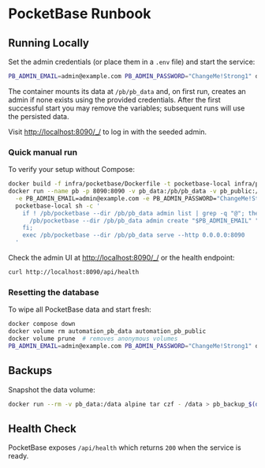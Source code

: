 # PocketBase Runbook

## Running Locally

Set the admin credentials (or place them in a `.env` file) and start the service:

```bash
PB_ADMIN_EMAIL=admin@example.com PB_ADMIN_PASSWORD="ChangeMe!Strong1" docker compose up -d pocketbase
```

The container mounts its data at `/pb/pb_data` and, on first run, creates an admin if none exists using the provided credentials. After the first successful start you may remove the variables; subsequent runs will use the persisted data.

Visit [http://localhost:8090/\_/](http://localhost:8090/_/) to log in with the seeded admin.

### Quick manual run

To verify your setup without Compose:

```bash
docker build -f infra/pocketbase/Dockerfile -t pocketbase-local infra/pocketbase
docker run --name pb -p 8090:8090 -v pb_data:/pb/pb_data -v pb_public:/pb/pb_public \
  -e PB_ADMIN_EMAIL=admin@example.com -e PB_ADMIN_PASSWORD="ChangeMe!Strong1" \
  pocketbase-local sh -c '
    if ! /pb/pocketbase --dir /pb/pb_data admin list | grep -q "@"; then
      /pb/pocketbase --dir /pb/pb_data admin create "$PB_ADMIN_EMAIL" "$PB_ADMIN_PASSWORD";
    fi;
    exec /pb/pocketbase --dir /pb/pb_data serve --http 0.0.0.0:8090
  '
```

Check the admin UI at [http://localhost:8090/\_/](http://localhost:8090/_/) or the health endpoint:

```bash
curl http://localhost:8090/api/health
```

### Resetting the database

To wipe all PocketBase data and start fresh:

```bash
docker compose down
docker volume rm automation_pb_data automation_pb_public
docker volume prune  # removes anonymous volumes
PB_ADMIN_EMAIL=admin@example.com PB_ADMIN_PASSWORD="ChangeMe!Strong1" docker compose up -d pocketbase
```

## Backups

Snapshot the data volume:

```bash
docker run --rm -v pb_data:/data alpine tar czf - /data > pb_backup_$(date +%F).tgz
```

## Health Check

PocketBase exposes `/api/health` which returns `200` when the service is ready.
